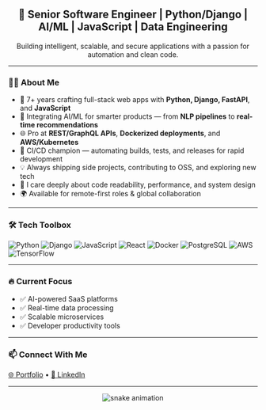 <h2 align="center">🚀 Senior Software Engineer | Python/Django | AI/ML | JavaScript | Data Engineering</h2>

<p align="center">
  Building intelligent, scalable, and secure applications with a passion for automation and clean code.
</p>

---

### 👨‍💻 About Me
- 🧠 7+ years crafting full-stack web apps with **Python, Django, FastAPI**, and **JavaScript**
- 🤖 Integrating AI/ML for smarter products — from **NLP pipelines** to **real-time recommendations**
- 🌐 Pro at **REST/GraphQL APIs**, **Dockerized deployments**, and **AWS/Kubernetes**
- 🧰 CI/CD champion — automating builds, tests, and releases for rapid development
- 💡 Always shipping side projects, contributing to OSS, and exploring new tech
- 🧭 I care deeply about code readability, performance, and system design
- 🌍 Available for remote-first roles & global collaboration

---

### 🛠️ Tech Toolbox
![Python](https://img.shields.io/badge/-Python-3776AB?style=flat-square&logo=python&logoColor=white)
![Django](https://img.shields.io/badge/-Django-092E20?style=flat-square&logo=django&logoColor=white)
![JavaScript](https://img.shields.io/badge/-JavaScript-F7DF1E?style=flat-square&logo=javascript&logoColor=black)
![React](https://img.shields.io/badge/-React-61DAFB?style=flat-square&logo=react&logoColor=black)
![Docker](https://img.shields.io/badge/-Docker-2496ED?style=flat-square&logo=docker&logoColor=white)
![PostgreSQL](https://img.shields.io/badge/-PostgreSQL-336791?style=flat-square&logo=postgresql&logoColor=white)
![AWS](https://img.shields.io/badge/-AWS-232F3E?style=flat-square&logo=amazon-aws&logoColor=white)
![TensorFlow](https://img.shields.io/badge/-TensorFlow-FF6F00?style=flat-square&logo=tensorflow&logoColor=white)

---

### 🔥 Current Focus
- ✅ AI-powered SaaS platforms  
- ✅ Real-time data processing  
- ✅ Scalable microservices  
- ✅ Developer productivity tools

---

### 📫 Connect With Me
[🌐 Portfolio](https://thomas-nynas.vercel.app) • [💼 LinkedIn](https://linkedin.com/in/yourprofile](https://www.linkedin.com/in/thomas-nynas-616587350/))

---

<p align="center">
  <img src="https://raw.githubusercontent.com/birenpatel6/birenpatel6/output/github-contribution-grid-snake.svg" alt="snake animation" />
</p>
